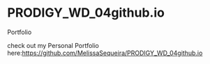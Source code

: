 # PRODIGY_WD_04github.io

Portfolio

check out my Personal Portfolio here:https://github.com/MelissaSequeira/PRODIGY_WD_04github.io
